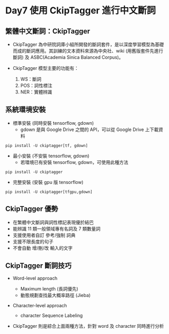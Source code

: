 # Day7 使用 CkipTagger 進行中文斷詞
## 繁體中文斷詞：CkipTagger
* CkipTagger 為中研院詞庫小組所開發的斷詞套件，是以深度學習模型為基礎而成的斷詞應用。其訓練的文本資料來源為中央社、wiki (用舊版套件先進行斷詞) 及 ASBC(Academia Sinica Balanced Corpus)。

* CkipTagger 模型主要的功能有：
    1. WS：斷詞
    2. POS：詞性標注
    3. NER：實體辨識
    
## 系統環境安裝
* 標準安裝 (同時安裝 tensorflow, gdown)
    * gdown 是與 Google Drive 之間的 API，可以從 Google Drive 上下載資料
```shell=
pip install -U ckiptagger[tf, gdown]
```

* 最小安裝 (不安裝 tensorflow, gdown)
    * 若環境已有安裝 tensorflow, gdown，可使用此種方法
```shell=
pip install -U ckiptagger
```

* 完整安裝 (安裝 gpu 版 tensorflow)
```shell=
pip install -U ckiptagger[tfgpu,gdown]
```

## CkipTagger 優勢
* 在繁體中文斷詞與詞性標記表現優於結巴
* 能辨識 11 類一般領域專有名詞及 7 類數量詞
* 支援使用者自訂 參考/強制 詞典
* 支援不限長度的句子
* 不會自動 增/刪/改 輸入的文字

## CkipTagger 斷詞技巧
* Word-level approach
    * Maximum length (長詞優先)
    * 動態規劃查找最大概率路徑 (Jieba)

* Character-level approach
    * character Sequence Labeling

* CkipTagger 則是綜合上面兩種方法，針對 word 及 character 同時進行分析